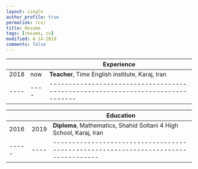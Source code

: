 ```yaml
---
layout: single
author_profile: true
permalink: /cv/
title: Resume
tags: [resume, cv]
modified: 4-14-2019
comments: false
---
```



|    |    | **Experience**                                                             |
|----|----|-------------------------------------------------------------------------------|
|2018| now| **Teacher**, Time English institute, Karaj, Iran |
|----|----|-------------------------------------------------------------------------------|



|     |    |**Education**                                                               |
|-----|----|----------------------------------------------------------------------------------|
|2016 |2019| **Diploma**, Mathematics, Shahid Soltani 4 High School, Karaj, Iran |
|-----|----|----------------------------------------------------------------------------------|
